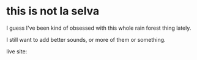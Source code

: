 # this is not la selva      

I guess I've been kind of obsessed with this whole rain forest thing lately.

I still want to add better sounds, or more of them or something.

live site:

